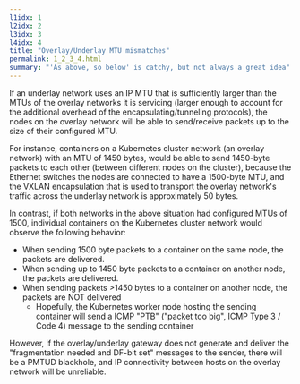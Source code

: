 ```yaml
---
l1idx: 1
l2idx: 2
l3idx: 3
l4idx: 4
title: "Overlay/Underlay MTU mismatches"
permalink: 1_2_3_4.html
summary: "'As above, so below' is catchy, but not always a great idea"
---
```

If an underlay network uses an IP MTU that is sufficiently larger than the MTUs of the overlay networks it is servicing (larger enough to account for the additional overhead of the encapsulating/tunneling protocols), the nodes on the overlay network will be able to send/receive packets up to the size of their configured MTU.

For instance, containers on a Kubernetes cluster network (an overlay network) with an MTU of 1450 bytes, would be able to send 1450-byte packets to each other (between different nodes on the cluster), because the Ethernet switches the nodes are connected to have a 1500-byte MTU, and the VXLAN encapsulation that is used to transport the overlay network's traffic across the underlay network is approximately 50 bytes.

In contrast, if both networks in the above situation had configured MTUs of 1500, individual containers on the Kubernetes cluster network would observe the following behavior:
- When sending 1500 byte packets to a container on the same node, the packets are delivered.
- When sending up to 1450 byte packets to a container on another node, the packets are delivered.
- When sending packets >1450 bytes to a container on another node, the packets are NOT delivered
  - Hopefully, the Kubernetes worker node hosting the sending container will send a ICMP "PTB" ("packet too big", ICMP Type 3 / Code 4) message to the sending container

However, if the overlay/underlay gateway does not generate and deliver the "fragmentation needed and DF-bit set" messages to the sender, there will be a PMTUD blackhole, and IP connectivity between hosts on the overlay network will be unreliable.
